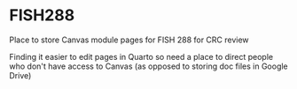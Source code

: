 # FISH288
Place to store Canvas module pages for FISH 288 for CRC review

Finding it easier to edit pages in Quarto so need a place to direct people who don't have access to Canvas (as opposed to storing doc files in Google Drive)
